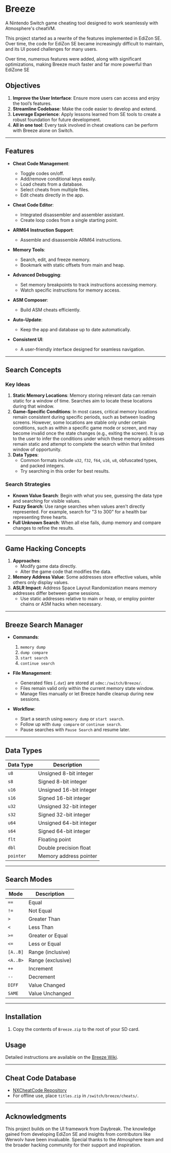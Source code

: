 # Breeze  
A Nintendo Switch game cheating tool designed to work seamlessly with Atmosphere's cheatVM.  

This project started as a rewrite of the features implemented in EdiZon SE. Over time, the code for EdiZon SE became increasingly difficult to maintain, and its UI posed challenges for many users.  

Over time, numerous features were added, along with significant optimizations, making Breeze much faster and far more powerful than EdiZone SE

## Objectives  
1. **Improve the User Interface**: Ensure more users can access and enjoy the tool’s features.  
2. **Streamline Codebase**: Make the code easier to develop and extend.  
3. **Leverage Experience**: Apply lessons learned from SE tools to create a robust foundation for future development.
4. **All in one tool**: Every task involved in cheat creations can be perform with Breeze alone on Switch.   

---

## Features  
- **Cheat Code Management**:  
  - Toggle codes on/off.  
  - Add/remove conditional keys easily.  
  - Load cheats from a database.  
  - Select cheats from multiple files.  
  - Edit cheats directly in the app.  

- **Cheat Code Editor**:  
  - Integrated disassembler and assembler assistant.  
  - Create loop codes from a single starting point.  

- **ARM64 Instruction Support**:  
  - Assemble and disassemble ARM64 instructions.  

- **Memory Tools**:  
  - Search, edit, and freeze memory.  
  - Bookmark with static offsets from main and heap.  

- **Advanced Debugging**:  
  - Set memory breakpoints to track instructions accessing memory.  
  - Watch specific instructions for memory access.  

- **ASM Composer**:  
  - Build ASM cheats efficiently.  

- **Auto-Update**:  
  - Keep the app and database up to date automatically.  

- **Consistent UI**:  
  - A user-friendly interface designed for seamless navigation.  

---

## Search Concepts  
### Key Ideas  
1. **Static Memory Locations**: Memory storing relevant data can remain static for a window of time. Searches aim to locate these locations during that window.  
2. **Game-Specific Conditions**: In most cases, critical memory locations remain consistent during specific periods, such as between loading screens. However, some locations are stable only under certain conditions, such as within a specific game mode or screen, and may become invalid once the state changes (e.g., exiting the screen). It is up to the user to infer the conditions under which these memory addresses remain static and attempt to complete the search within that limited window of opportunity. 
3. **Data Types**:  
   - Common formats include `u32`, `f32`, `f64`, `u16`, `u8`, obfuscated types, and packed integers.  
   - Try searching in this order for best results.  

### Search Strategies  
- **Known Value Search**: Begin with what you see, guessing the data type and searching for visible values.  
- **Fuzzy Search**: Use range searches when values aren't directly represented. For example, search for "3 to 300" for a health bar representing three hearts.  
- **Full Unknown Search**: When all else fails, dump memory and compare changes to refine the results.  

---

## Game Hacking Concepts  
1. **Approaches**:  
   - Modify game data directly.  
   - Alter the game code that modifies the data.  
2. **Memory Address Value**: Some addresses store effective values, while others only display values.  
3. **ASLR Impact**: Address Space Layout Randomization means memory addresses differ between game sessions.  
   - Use static addresses relative to main or heap, or employ pointer chains or ASM hacks when necessary.  

---

## Breeze Search Manager  
- **Commands**:  
  1. `memory dump`  
  2. `dump compare`  
  3. `start search`  
  4. `continue search`  

- **File Management**:  
  - Generated files (`.dat`) are stored at `sdmc:/switch/Breeze/`.  
  - Files remain valid only within the current memory state window.  
  - Manage files manually or let Breeze handle cleanup during new sessions.  

- **Workflow**:  
  - Start a search using `memory dump` or `start search`.  
  - Follow up with `dump compare` or `continue search`.  
  - Pause searches with `Pause Search` and resume later.  

---

## Data Types  
| Data Type | Description            |  
|-----------|------------------------|  
| `u8`      | Unsigned 8-bit integer |  
| `s8`      | Signed 8-bit integer   |  
| `u16`     | Unsigned 16-bit integer|  
| `s16`     | Signed 16-bit integer  |  
| `u32`     | Unsigned 32-bit integer|  
| `s32`     | Signed 32-bit integer  |  
| `u64`     | Unsigned 64-bit integer|  
| `s64`     | Signed 64-bit integer  |  
| `flt`     | Floating point         |  
| `dbl`     | Double precision float |  
| `pointer` | Memory address pointer |  

---

## Search Modes  
| Mode      | Description |  
|-----------|-------------|  
| `==`      | Equal       |  
| `!=`      | Not Equal   |  
| `>`       | Greater Than|  
| `<`       | Less Than   |  
| `>=`      | Greater or Equal |  
| `<=`      | Less or Equal |  
| `[A..B]`  | Range (inclusive)|  
| `<A..B>`  | Range (exclusive)|  
| `++`      | Increment   |  
| `--`      | Decrement   |  
| `DIFF`    | Value Changed |  
| `SAME`    | Value Unchanged |  

---

## Installation  
1. Copy the contents of `Breeze.zip` to the root of your SD card.  

## Usage  
Detailed instructions are available on the [Breeze Wiki](https://github.com/tomvita/Breeze-Beta/wiki).  

---

## Cheat Code Database  
- [NXCheatCode Repository](https://github.com/tomvita/NXCheatCode)  
- For offline use, place `titles.zip` in `/switch/breeze/cheats/`.  

---

## Acknowledgments  
This project builds on the UI framework from Daybreak. The knowledge gained from developing EdiZon SE and insights from contributors like Werwolv have been invaluable. Special thanks to the Atmosphere team and the broader hacking community for their support and inspiration.  
